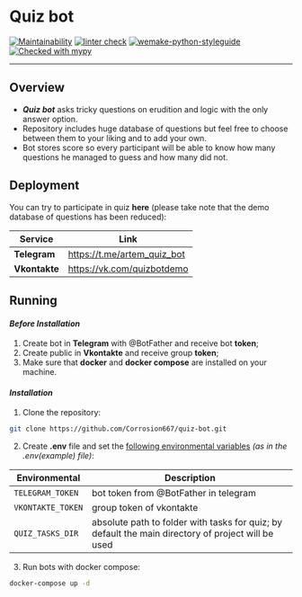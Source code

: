 # Quiz bot

[![Maintainability](https://api.codeclimate.com/v1/badges/7364174229c0f6805dd8/maintainability)](https://codeclimate.com/github/Corrosion667/quiz-bot/maintainability)
[![linter check](https://github.com/Corrosion667/quiz-bot/actions/workflows/linter-check.yml/badge.svg)](https://github.com/Corrosion667/quiz-bot/actions/workflows/linter-check.yml)
[![wemake-python-styleguide](https://img.shields.io/badge/style-wemake-000000.svg)](https://github.com/wemake-services/wemake-python-styleguide)
[![Checked with mypy](http://www.mypy-lang.org/static/mypy_badge.svg)](http://mypy-lang.org/)

---

## Overview

+ ***Quiz bot*** asks tricky questions on erudition and logic with the only answer option.
+ Repository includes huge database of questions but feel free to choose between them to your liking and to add your own.
+ Bot stores score so every participant will be able to know how many questions he managed to guess and how many did not.

## Deployment

You can try to participate in quiz **here** (please take note that the demo database of questions has been reduced):

| Service       | Link                        |
|---------------|-----------------------------|
| **Telegram**  | https://t.me/artem_quiz_bot |       
| **Vkontakte** | https://vk.com/quizbotdemo  | 

## Running

#### *Before Installation*
1. Create bot in **Telegram** with @BotFather and receive bot **token**;
2. Create public in **Vkontakte** and receive group **token**;
3. Make sure that **docker** and **docker compose** are installed on your machine.

#### *Installation*
1. Clone the repository:
```bash
git clone https://github.com/Corrosion667/quiz-bot.git
```
2. Create **.env** file and set the <ins>following environmental variables</ins> *(as in the .env(example) file)*:

| Environmental     | Description                                                                                        |
|-------------------|----------------------------------------------------------------------------------------------------|
| `TELEGRAM_TOKEN`  | bot token from @BotFather in telegram                                                              |       
| `VKONTAKTE_TOKEN` | group token of vkontakte                                                                           |
| `QUIZ_TASKS_DIR`  | absolute path to folder with tasks for quiz; by default the main directory of project will be used |
3. Run bots with docker compose:
```bash
docker-compose up -d
```